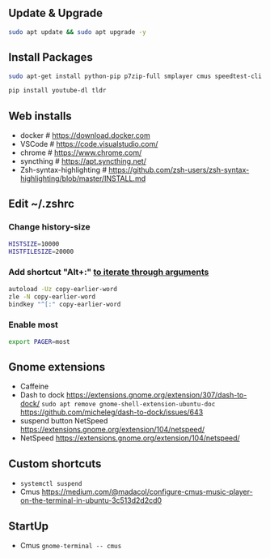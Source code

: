 ## Update & Upgrade
```bash
sudo apt update && sudo apt upgrade -y
```

## Install Packages
```bash
sudo apt-get install python-pip p7zip-full smplayer cmus speedtest-cli zsh curl wget git git-gui filezilla pavucontrol ufw servefile nmap

pip install youtube-dl tldr
```

## Web installs
- docker     # https://download.docker.com
- VSCode 	   # https://code.visualstudio.com/
- chrome 	   # https://www.chrome.com/
- syncthing  # https://apt.syncthing.net/
- Zsh-syntax-highlighting # https://github.com/zsh-users/zsh-syntax-highlighting/blob/master/INSTALL.md

## Edit ~/.zshrc
### Change history-size
```bash
HISTSIZE=10000
HISTFILESIZE=20000
```
### Add shortcut "Alt+:" [to iterate through arguments](https://stackoverflow.com/questions/4009412/how-to-use-arguments-from-previous-command/55069846#55069846)
```bash
autoload -Uz copy-earlier-word
zle -N copy-earlier-word
bindkey "^[:" copy-earlier-word
```

### Enable most
```bash
export PAGER=most
```

## Gnome extensions
- Caffeine
- Dash to dock https://extensions.gnome.org/extension/307/dash-to-dock/ `sudo apt remove gnome-shell-extension-ubuntu-doc` https://github.com/micheleg/dash-to-dock/issues/643
- suspend button NetSpeed https://extensions.gnome.org/extension/104/netspeed/
- NetSpeed https://extensions.gnome.org/extension/104/netspeed/

## Custom shortcuts
- `systemctl suspend`
- Cmus https://medium.com/@madacol/configure-cmus-music-player-on-the-terminal-in-ubuntu-3c513d2d2cd0

## StartUp
- Cmus `gnome-terminal -- cmus`